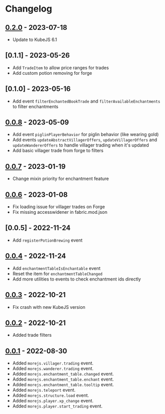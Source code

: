 # Changelog

## [0.2.0] - 2023-07-18
- Update to KubeJS 6.1

## [0.1.1] - 2023-05-26
- Add `TradeItem` to allow price ranges for trades
- Add custom potion removing for forge

## [0.1.0] - 2023-05-16
- Add event `filterEnchantedBookTrade` and `filterAvailableEnchantments` to filter enchantments

## [0.0.8] - 2023-05-09
- Add event `piglinPlayerBehavior` for piglin behavior (like wearing gold)
- Add events `updateAbstractVillagerOffers`, `updateVillagerOffers` and `updateWandererOffers` to handle villager trading when it's updated
- Add basic villager trade from forge to filters

## [0.0.7] - 2023-01-19
- Change mixin priority for enchantment feature

## [0.0.6] - 2023-01-08
- Fix loading issue for villager trades on Forge
- Fix missing accesswidener in fabric.mod.json

## [0.0.5] - 2022-11-24
- Add `registerPotionBrewing` event

## [0.0.4] - 2022-11-24
- Add `enchantmentTableIsEnchantable` event
- Reset the item for `enchantmentTableChanged`
- Add more utilities to events to check enchantment ids directly

## [0.0.3] - 2022-10-21
- Fix crash with new KubeJS version

## [0.0.2] - 2022-10-21
- Added trade filters

## [0.0.1] - 2022-08-30
- Added `morejs.villager.trading` event.
- Added `morejs.wanderer.trading` event.
- Added `morejs.enchantment_table.changed` event.
- Added `morejs.enchantment_table.enchant` event.
- Added `morejs.enchantment_table.tooltip` event.
- Added `morejs.teleport` event.
- Added `morejs.structure.load` event.
- Added `morejs.player.xp_change` event.
- Added `morejs.player.start_trading` event.

<!-- Versions -->
[0.2.0]: https://github.com/AlmostReliable/morejs/releases/tag/v1.19-0.2.0-beta
[0.0.8]: https://github.com/AlmostReliable/morejs/releases/tag/v1.19-0.0.8-beta
[0.0.7]: https://github.com/AlmostReliable/morejs/releases/tag/v1.19-0.0.7-beta
[0.0.6]: https://github.com/AlmostReliable/morejs/releases/tag/v1.19-0.0.6-beta
[0.0.4]: https://github.com/AlmostReliable/morejs/releases/tag/v1.19-0.0.4-beta
[0.0.3]: https://github.com/AlmostReliable/morejs/releases/tag/v1.19-0.0.3-beta
[0.0.2]: https://github.com/AlmostReliable/morejs/releases/tag/v1.19-0.0.2-beta
[0.0.1]: https://github.com/AlmostReliable/morejs/releases/tag/v1.19-0.0.1-beta
